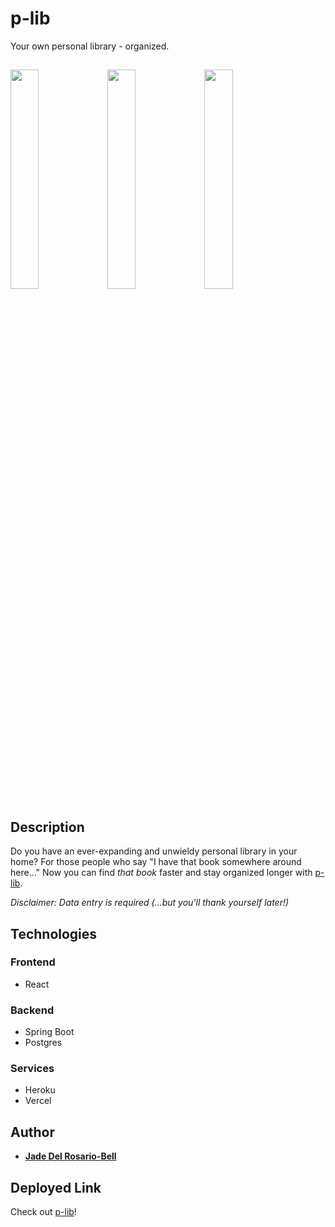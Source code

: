 # p-lib 
Your own personal library - organized. 

## 

<img width="30%" src="https://user-images.githubusercontent.com/60476965/159123090-f61b2945-c375-4c3f-a773-e2887e9e29b7.png">
<img width="30%" src="https://user-images.githubusercontent.com/60476965/159122261-3666093c-0d68-483c-b7c0-3679147520e2.png">
<img width="30%" src="https://user-images.githubusercontent.com/60476965/159122264-9281a809-5b1c-403a-ae15-eb309cf4f582.png">

## Description

Do you have an ever-expanding and unwieldy personal library in your home? For those people who say "I have that book somewhere around here..." Now you can find *that book* faster and stay organized longer with [p-lib](https://p-lib.vercel.app/). 

*Disclaimer: Data entry is required (...but you'll thank yourself later!)*

## Technologies

### Frontend

* React

### Backend

* Spring Boot
* Postgres

### Services

* Heroku
* Vercel

## Author

* **[Jade Del Rosario-Bell](https://github.com/jadedrb)** 


## Deployed Link 

Check out [p-lib](https://p-lib.vercel.app/)!

